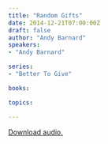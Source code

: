 ```yaml
---
title: "Random Gifts"
date: 2014-12-21T07:00:00Z
draft: false
author: "Andy Barnard"
speakers:
- "Andy Barnard"

series:
- "Better To Give"

books:

topics:

---
```

[Download audio.](https://s3.amazonaws.com/highway/sermons/2014_12/2014-12-21_RandomGifts.mp3)